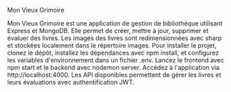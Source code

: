 Mon Vieux Grimoire

Mon Vieux Grimoire est une application de gestion de bibliothèque utilisant Express et MongoDB. 
Elle permet de créer, mettre à jour, supprimer et évaluer des livres. Les images des livres sont redimensionnées avec sharp et stockées localement dans le répertoire images. 
Pour installer le projet, clonez le dépôt, installez les dépendances avec npm install, et configurez les variables d'environnement dans un fichier .env. 
Lancez le frontend avec npm start et le backend avec nodemon server. Accédez à l'application via http://localhost:4000.
Les API disponibles permettent de gérer les livres et leurs évaluations avec authentification JWT.

